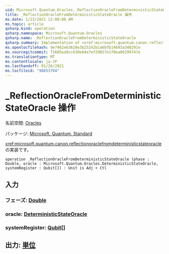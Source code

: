 ```yaml
---
uid: Microsoft.Quantum.Oracles._ReflectionOracleFromDeterministicStateOracle
title: _ReflectionOracleFromDeterministicStateOracle 操作
ms.date: 1/23/2021 12:00:00 AM
ms.topic: article
qsharp.kind: operation
qsharp.namespace: Microsoft.Quantum.Oracles
qsharp.name: _ReflectionOracleFromDeterministicStateOracle
qsharp.summary: Implementation of <xref:microsoft.quantum.canon.reflectionoraclefromdeterministicstateoracle>.
ms.openlocfilehash: 9e7462e63628e3b25242b1a6bfb14693a348291e
ms.sourcegitcommit: 71605ea9cc630e84e7ef29027e1f0ea06299747e
ms.translationtype: MT
ms.contentlocale: ja-JP
ms.lasthandoff: 01/26/2021
ms.locfileid: "98853704"
---
```

# <a name="_reflectionoraclefromdeterministicstateoracle-operation"></a>_ReflectionOracleFromDeterministicStateOracle 操作

名前空間: [Oracles](xref:Microsoft.Quantum.Oracles)

パッケージ: [Microsoft. Quantum. Standard](https://nuget.org/packages/Microsoft.Quantum.Standard)


<xref:microsoft.quantum.canon.reflectionoraclefromdeterministicstateoracle> の実装です。

```qsharp
operation _ReflectionOracleFromDeterministicStateOracle (phase : Double, oracle : Microsoft.Quantum.Oracles.DeterministicStateOracle, systemRegister : Qubit[]) : Unit is Adj + Ctl
```


## <a name="input"></a>入力

### <a name="phase--double"></a>フェーズ: [Double](xref:microsoft.quantum.lang-ref.double)




### <a name="oracle--deterministicstateoracle"></a>oracle: [DeterministicStateOracle](xref:Microsoft.Quantum.Oracles.DeterministicStateOracle)




### <a name="systemregister--qubit"></a>systemRegister: [Qubit](xref:microsoft.quantum.lang-ref.qubit)[]





## <a name="output--unit"></a>出力: [単位](xref:microsoft.quantum.lang-ref.unit)

